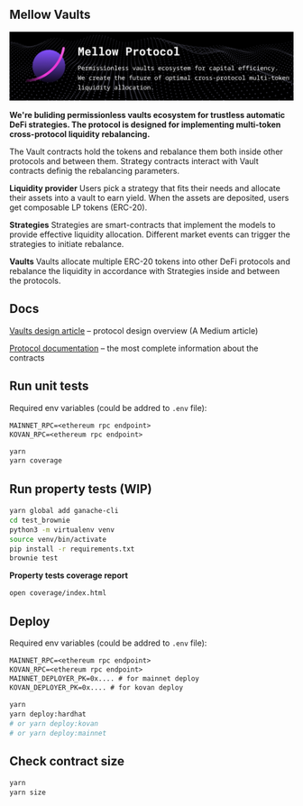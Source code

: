## Mellow Vaults

![](images/bg.png)

**We're buliding permissionless vaults ecosystem for trustless automatic DeFi strategies.
The protocol is designed for implementing multi-token cross-protocol liquidity rebalancing.**

The Vault contracts hold the tokens and rebalance them both inside other protocols and between them. Strategy contracts interact with Vault contracts definig the rebalancing parameters.

**Liquidity provider**
Users pick a strategy that fits their needs and allocate their assets into a vault to earn yield. When the assets are deposited, users get composable LP tokens (ERC-20).

**Strategies**
Strategies are smart-contracts that implement the models to provide effective liquidity allocation. Different market events can trigger the strategies to initiate rebalance.

**Vaults**
Vaults allocate multiple ERC-20 tokens into other DeFi protocols and rebalance the liquidity in accordance with Strategies inside and between the protocols.

## Docs

[Vaults design article](https://mellowprotocol.medium.com/mellow-protocol-vaults-design-ed09bed7b869) – protocol design overview (A Medium article)

[Protocol documentation](https://docs.mellow.finance/) – the most complete information about the contracts

## Run unit tests

Required env variables (could be addred to `.env` file):

```
MAINNET_RPC=<ethereum rpc endpoint>
KOVAN_RPC=<ethereum rpc endpoint>
```

```bash
yarn
yarn coverage
```

## Run property tests (WIP)

```bash
yarn global add ganache-cli
cd test_brownie
python3 -m virtualenv venv
source venv/bin/activate
pip install -r requirements.txt
brownie test
```

**Property tests coverage report**

```bash
open coverage/index.html
```

## Deploy

Required env variables (could be addred to `.env` file):

```
MAINNET_RPC=<ethereum rpc endpoint>
KOVAN_RPC=<ethereum rpc endpoint>
MAINNET_DEPLOYER_PK=0x.... # for mainnet deploy
KOVAN_DEPLOYER_PK=0x.... # for kovan deploy
```

```bash
yarn
yarn deploy:hardhat
# or yarn deploy:kovan
# or yarn deploy:mainnet
```

## Check contract size

```bash
yarn
yarn size
```

